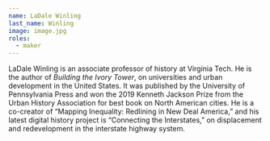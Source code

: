 ```yaml
---
name: LaDale Winling
last_name: Winling
image: image.jpg
roles:
  - maker
---
```

LaDale Winling is an associate professor of history at Virginia Tech. He is the author of _Building the Ivory Tower_, on universities and urban development in the United States. It was published by the University of Pennsylvania Press and won the 2019 Kenneth Jackson Prize from the Urban History Association for best book on North American cities. He is a co-creator of “Mapping Inequality: Redlining in New Deal America,” and his latest digital history project is “Connecting the Interstates,” on displacement and redevelopment in the interstate highway system. 

